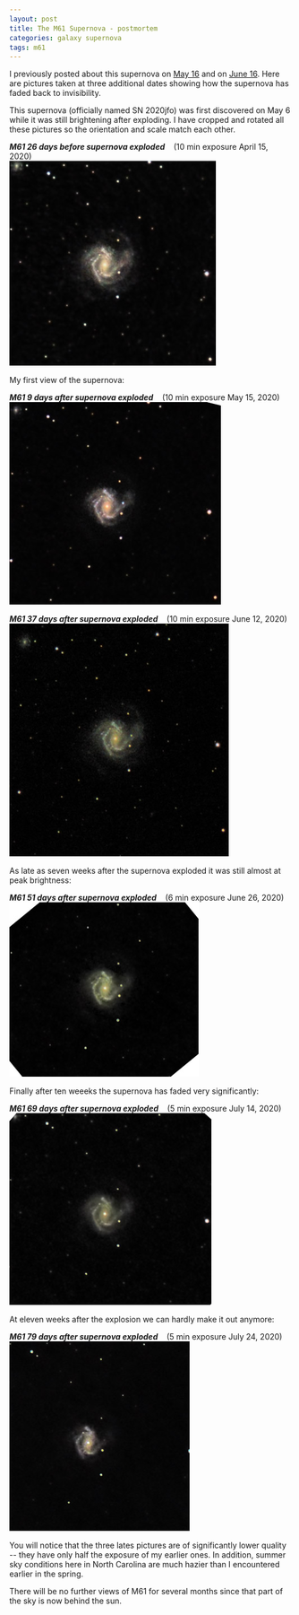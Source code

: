 ```yaml
---
layout: post
title: The M61 Supernova - postmortem
categories: galaxy supernova
tags: m61
---
```


I previously posted about this supernova on [May 16](../M61-Supernova/index.html) and on [June 16](../M61-Supernova-revisited/index.html). Here are pictures taken at three additional dates showing how the supernova has faded back to invisibility.

This supernova (officially named SN 2020jfo) was first discovered on May 6 while it was still brightening after exploding.  I have cropped and rotated all these pictures so the orientation and scale match each other.

 _**M61 26 days before supernova exploded**_ &nbsp;&nbsp; (10 min exposure April 15, 2020)<br>
 ![m61 seen using Celestron RASA 8 and ZWO ASI183MC](../images/m61_2020-04-15T23_55_32_Stack_16bits_201frames_603s_bin50pc.jpg)

 My first view of the supernova:

 _**M61 9 days after supernova exploded**_ &nbsp;&nbsp; (10 min exposure May 15, 2020)<br>
 ![m61 seen using Celestron RASA 8 and ZWO ASI183MC](../images/m61_2020-05-15T21_45_56_Stack_16bits_201frames_603s_bin50pc.jpg)

 _**M61 37 days after supernova exploded**_ &nbsp;&nbsp; (10 min exposure June 12, 2020)<br>
 ![m61 seen using Celestron RASA 8 and ZWO ASI183MC](../images/m61_2020-06-12T22_36_54_Stack_16bits_201frames_603s_crop.jpg)

 As late as seven weeks after the supernova exploded it was still almost at peak brightness:

 _**M61 51 days after supernova exploded**_ &nbsp;&nbsp; (6 min exposure June 26, 2020)<br>
 ![m61 seen using Celestron RASA 8 and ZWO ASI183MC](../images/m61_2020-06-26T21_50_54_Stack_16bits_124frames_372s_crop_bin2x.jpg)

 Finally after ten weeeks the supernova has faded very significantly:

 _**M61 69 days after supernova exploded**_ &nbsp;&nbsp; (5 min exposure July 14, 2020)<br>
 ![m61 seen using Celestron RASA 8 and ZWO ASI183MC](../images/m61_2020-07-14T22_22_12_Stack_16bits_101frames_303s_crop_bin2x.jpg)

 At eleven weeks after the explosion we can hardly make it out anymore:

 _**M61 79 days after supernova exploded**_ &nbsp;&nbsp; (5 min exposure July 24, 2020)<br>
 ![m61 seen using Celestron RASA 8 and ZWO ASI183MC](../images/m61_2020-07-24T22_03_12_Stack_16bits_105frames_315s_bin50pc.jpg)

 You will notice that the three lates pictures are of significantly lower quality -- they have only half the exposure of my earlier ones. In addition, summer sky conditions here in North Carolina are much hazier than I encountered earlier in the spring. 

 There will be no further views of M61 for several months since that part of the sky is now behind the sun.


